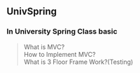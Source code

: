 ## UnivSpring
### In University Spring Class basic
> What is MVC? <br>
> How to Implement MVC? <br>
> What is 3 Floor Frame Work?(Testing) <br>
